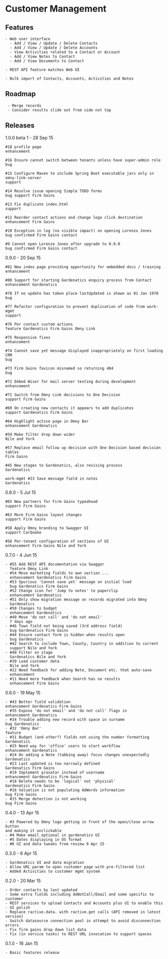 Customer Management 
===================

Features
--------

    - Web user interface 
      - Add / View / Update / Delete Contacts
      - Add / View / Update / Delete Accounts
      - View Activities related to a Contact or Account
      - Add / View Notes to Contact 
      - Add / View Documents to Contact 
    
    - REST API feature matches Web UI 

    - Bulk import of Contacts, Accounts, Activities and Notes

Roadmap
------- 

     - Merge records 
     - Consider results slide out from side not top 
     
Releases
--------

1.0.0 beta 1 - 28 Sep 15

    #18 profile page
    enhancement

    #16 Ensure cannot switch between tenants unless have super-admin role
    bug

    #15 Configure Maven to include Spring Boot executable jars only in omny-link-server
    support

    #14 Resolve issue opening Simple TODO forms
    bug support Firm Gains

    #13 Fix duplicate index.html
    support

    #12 Reorder contact actions and change logo click destination
    enhancement Firm Gains

    #10 Exception in log (no visible impact) on opening Lorenzo Jones
    bug confirmed Firm Gains contact

    #9 Cannot open Lorenzo Jones after upgrade to 0.9.0
    bug confirmed Firm Gains contact

0.9.0 - 20 Sep 15

    #81 New index page providing opportunity for embedded docs / training
    enhancement

    #80 Support for starting Gardenatics enquiry process from Contact
    enhancement Gardenatics

    #78 If no update has taken place lastUpdated is shown as 01 Jan 1970
    bug

    #77 Refactor configuration to prevent duplication of code from work-mgmt
    support

    #76 Per contact custom actions
    feature Gardenatics Firm Gains Omny Link

    #75 Responsive fixes
    enhancement

    #74 Cannot save yet message displayed inappropriately on first loading CRM
    bug

    #73 Firm Gains favicon misnamed so returning 404
    bug

    #72 Embed Wiser for mail server testing during development
    enhancement

    #71 Switch from Omny Link decisions to One Decision
    support Firm Gains

    #69 On creating new contacts it appears to add duplicates
    support Gardenatics Firm Gains

    #64 Highlight active page in Omny Bar
    enhancement Gardenatics

    #59 Make filter drop down wider
    Nile and York

    #57 Replace email follow up decision with One Decision based decision tables
    Firm Gains

    #45 New stages to Gardenatics, also revising process
    Gardenatics
    
    work-mgmt #23 Save message field in notes
    Gardenatics

0.8.0 - 5 Jul 15

    #65 New partners for Firm Gains typeahead
    support Firm Gains

    #63 More Firm Gains layout changes
    support Firm Gains

    #58 Apply Omny branding to Swagger UI
    support CarQuake

    #56 Per-tenant configuration of sections of UI
    enhancement Firm Gains Nile and York

0.7.0 - 4 Jun 15

    - #55 Add REST API documentation via Swagger 
      feature Omny Link
    - #54 Move marketing fields to own section ... 
      enhancement Gardenatics Firm Gains
    - #53 Spurious 'Cannot save yet' message on initial load 
      bug Gardenatics Firm Gains
    - #52 Change icon for 'Jump to notes' to paperclip 
      enhancement Gardenatics
    - #51 Only show migration message on records migrated into Omny 
      Gardenatics
    - #50 Changes to budget 
      enhancement Gardenatics
    - #49 Move 'do not call' and 'do not email' 
      7 days ago
    - #46 Town field not being saved (3rd address field) 
      bug Gardenatics Firm Gains
    - #44 Ensure contact form is hidden when results open 
      bug Gardenatics
    - #42 Search to include Town, County, Country in addition to current 
      support Nile and York
    - #40 Filter on stage 
      Gardenatics Nile and York
    - #39 Load customer data 
      Nile and York
    - #22 Need feedback for adding Note, Document etc. that auto-save 
      enhancement 
    - #11 Need more feedback when Search has no results 
      enhancement Firm Gains

0.6.0 - 19 May 15

    - #43 Better field validation
    enhancement Gardenatics Firm Gains
    - #35 Expose 'do not email' and 'do not call' flags in 
    enhancement Gardenatics
    - #34 Trouble adding new record with space in surname
    bug Gardenatics
    - #32 'Omny Bar' 
    feature
    - #31 Budget (and other?) fields not using the number formatting 
    Gardenatics
    - #25 Need way for 'office' users to start workflow 
    enhancement Gardenatics
    - #24 On adding a Note (tabbing away) focus changes unexpectedly 
    Gardenatics
    - #23 Last updated is too narrowly defined 
    Gardenatics Firm Gains
    - #19 Implement gravatar instead of username
    enhancement Gardenatics Firm Gains
    - #18 Delete needs to be 'logical' not 'physical' 
    Gardenatics Firm Gains    
    - #16 Valuation is not populating AdWords information 
    bug Firm Gains
    - #15 Merge detection is not working
    bug Firm Gains

0.4.0 - 13 Apr 15

    - #3 Powered by Omny logo getting in front of the open/close arrow button
    and making it unclickable
    - #4 Make email optional in gardenatics UI
    - #5 Dates displaying in US format
    - #6 UI and data tweaks from review 9 Apr 15

0.3.0 - 6 Apr 15

    - Gardenatics UI and data migration 
    - Allow URL param to open customer page with pre-filtered list
    - Added Activities to customer mgmt system

0.2.0 - 20 Mar 15

    - Order contacts by last updated
    - Some extra fields including doNotCall/Email and some specific to customer
    - REST services to upload Contacts and Accounts plus UI to enable this
    - UI polish  
    - Replace ractive.data. with ractive.get calls (API removed in latest version)
    - Switch datasource connection pool in attempt to avoid disconnection errors
    - Fix firm gains drop down list data
    - Fix (in service tasks) to REST URL invocation to support spaces

0.1.0 - 16 Jan 15 

    - Basic features release
